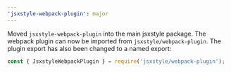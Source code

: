 ```yaml
---
'jsxstyle-webpack-plugin': major
---
```


Moved `jsxstyle-webpack-plugin` into the main jsxstyle package. The webpack plugin can now be imported from `jsxstyle/webpack-plugin`. The plugin export has also been changed to a named export:

```js
const { JsxstyleWebpackPlugin } = require('jsxstyle/webpack-plugin');
```
